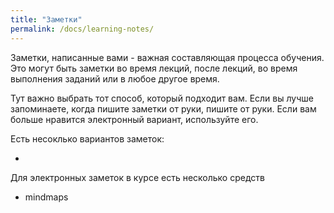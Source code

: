 ```yaml
---
title: "Заметки"
permalink: /docs/learning-notes/
---
```


Заметки, написанные вами - важная составляющая процесса обучения.
Это могут быть заметки во время лекций, после лекций, во время выполнения заданий или в любое другое время.

Тут важно выбрать тот способ, который подходит вам.
Если вы лучше запоминаете, когда пишите заметки от руки, пишите от руки.
Если вам больше нравится электронный вариант, используйте его.

Есть несоклько вариантов заметок:

* 


Для электронных заметок в курсе есть несколько средств

* mindmaps
